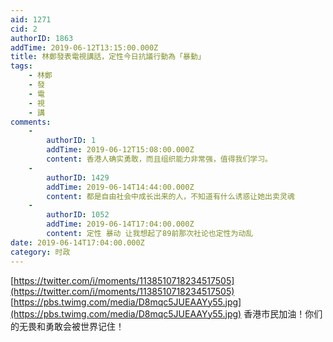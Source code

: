 ```yaml
---
aid: 1271
cid: 2
authorID: 1863
addTime: 2019-06-12T13:15:00.000Z
title: 林鄭發表電視講話，定性今日抗議行動為「暴動」
tags:
    - 林鄭
    - 發
    - 電
    - 視
    - 講
comments:
    -
        authorID: 1
        addTime: 2019-06-12T15:08:00.000Z
        content: 香港人确实勇敢，而且组织能力非常强，值得我们学习。
    -
        authorID: 1429
        addTime: 2019-06-14T14:44:00.000Z
        content: 都是自由社会中成长出来的人，不知道有什么诱惑让她出卖灵魂
    -
        authorID: 1052
        addTime: 2019-06-14T17:04:00.000Z
        content: 定性 暴动 让我想起了89前那次社论也定性为动乱
date: 2019-06-14T17:04:00.000Z
category: 时政
---
```


[https://twitter.com/i/moments/1138510718234517505](https://twitter.com/i/moments/1138510718234517505) [https://pbs.twimg.com/media/D8mqc5JUEAAYy55.jpg](https://pbs.twimg.com/media/D8mqc5JUEAAYy55.jpg) 香港市民加油！你们的无畏和勇敢会被世界记住！
